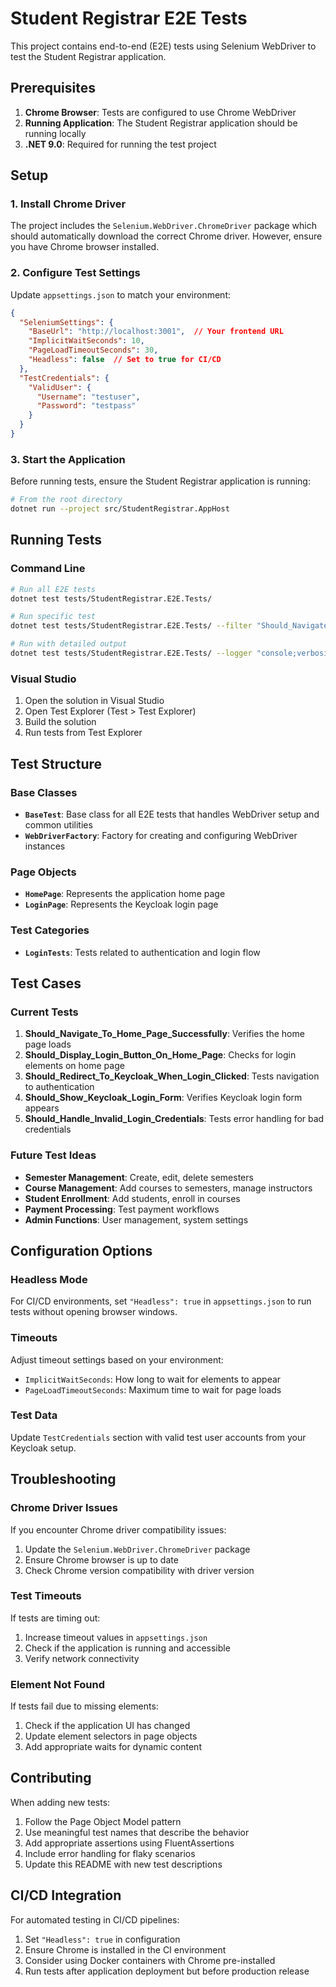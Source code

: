 # Student Registrar E2E Tests

This project contains end-to-end (E2E) tests using Selenium WebDriver to test the Student Registrar application.

## Prerequisites

1. **Chrome Browser**: Tests are configured to use Chrome WebDriver
2. **Running Application**: The Student Registrar application should be running locally
3. **.NET 9.0**: Required for running the test project

## Setup

### 1. Install Chrome Driver

The project includes the `Selenium.WebDriver.ChromeDriver` package which should automatically download the correct Chrome driver. However, ensure you have Chrome browser installed.

### 2. Configure Test Settings

Update `appsettings.json` to match your environment:

```json
{
  "SeleniumSettings": {
    "BaseUrl": "http://localhost:3001",  // Your frontend URL
    "ImplicitWaitSeconds": 10,
    "PageLoadTimeoutSeconds": 30,
    "Headless": false  // Set to true for CI/CD
  },
  "TestCredentials": {
    "ValidUser": {
      "Username": "testuser",
      "Password": "testpass"
    }
  }
}
```

### 3. Start the Application

Before running tests, ensure the Student Registrar application is running:

```bash
# From the root directory
dotnet run --project src/StudentRegistrar.AppHost
```

## Running Tests

### Command Line

```bash
# Run all E2E tests
dotnet test tests/StudentRegistrar.E2E.Tests/

# Run specific test
dotnet test tests/StudentRegistrar.E2E.Tests/ --filter "Should_Navigate_To_Home_Page_Successfully"

# Run with detailed output
dotnet test tests/StudentRegistrar.E2E.Tests/ --logger "console;verbosity=detailed"
```

### Visual Studio

1. Open the solution in Visual Studio
2. Open Test Explorer (Test > Test Explorer)
3. Build the solution
4. Run tests from Test Explorer

## Test Structure

### Base Classes

- **`BaseTest`**: Base class for all E2E tests that handles WebDriver setup and common utilities
- **`WebDriverFactory`**: Factory for creating and configuring WebDriver instances

### Page Objects

- **`HomePage`**: Represents the application home page
- **`LoginPage`**: Represents the Keycloak login page

### Test Categories

- **`LoginTests`**: Tests related to authentication and login flow

## Test Cases

### Current Tests

1. **Should_Navigate_To_Home_Page_Successfully**: Verifies the home page loads
2. **Should_Display_Login_Button_On_Home_Page**: Checks for login elements on home page
3. **Should_Redirect_To_Keycloak_When_Login_Clicked**: Tests navigation to authentication
4. **Should_Show_Keycloak_Login_Form**: Verifies Keycloak login form appears
5. **Should_Handle_Invalid_Login_Credentials**: Tests error handling for bad credentials

### Future Test Ideas

- **Semester Management**: Create, edit, delete semesters
- **Course Management**: Add courses to semesters, manage instructors
- **Student Enrollment**: Add students, enroll in courses
- **Payment Processing**: Test payment workflows
- **Admin Functions**: User management, system settings

## Configuration Options

### Headless Mode

For CI/CD environments, set `"Headless": true` in `appsettings.json` to run tests without opening browser windows.

### Timeouts

Adjust timeout settings based on your environment:

- `ImplicitWaitSeconds`: How long to wait for elements to appear
- `PageLoadTimeoutSeconds`: Maximum time to wait for page loads

### Test Data

Update `TestCredentials` section with valid test user accounts from your Keycloak setup.

## Troubleshooting

### Chrome Driver Issues

If you encounter Chrome driver compatibility issues:

1. Update the `Selenium.WebDriver.ChromeDriver` package
2. Ensure Chrome browser is up to date
3. Check Chrome version compatibility with driver version

### Test Timeouts

If tests are timing out:

1. Increase timeout values in `appsettings.json`
2. Check if the application is running and accessible
3. Verify network connectivity

### Element Not Found

If tests fail due to missing elements:

1. Check if the application UI has changed
2. Update element selectors in page objects
3. Add appropriate waits for dynamic content

## Contributing

When adding new tests:

1. Follow the Page Object Model pattern
2. Use meaningful test names that describe the behavior
3. Add appropriate assertions using FluentAssertions
4. Include error handling for flaky scenarios
5. Update this README with new test descriptions

## CI/CD Integration

For automated testing in CI/CD pipelines:

1. Set `"Headless": true` in configuration
2. Ensure Chrome is installed in the CI environment
3. Consider using Docker containers with Chrome pre-installed
4. Run tests after application deployment but before production release
